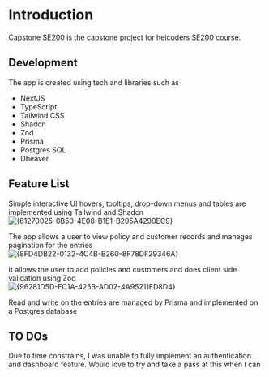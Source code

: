# Introduction
Capstone SE200 is the capstone project for heicoders SE200 course.

## Development
The app is created using tech and libraries such as   
- NextJS   
- TypeScript   
- Tailwind CSS   
- Shadcn   
- Zod   
- Prisma   
- Postgres SQL   
- Dbeaver   

## Feature List
Simple interactive UI hovers, tooltips, drop-down menus and tables are implemented using Tailwind and Shadcn
![{61270025-0B50-4E08-B1E1-B295A4290EC9}](https://github.com/user-attachments/assets/b4e5bd19-2cdc-4c78-9307-93471e9d340b)

The app allows a user to view policy and customer records and manages pagination for the entries   
![{8FD4DB22-0132-4C4B-B260-8F78DF29346A}](https://github.com/user-attachments/assets/b48f15b1-d9a3-444a-839c-6c1286f3c72a)

It allows the user to add policies and customers and does client side validation using Zod   
![{96281D5D-EC1A-425B-AD02-4A95211ED8D4}](https://github.com/user-attachments/assets/38b8546b-7b5b-40c2-9e3f-1e79593663f7)

Read and write on the entries are managed by Prisma and implemented on a Postgres database

## TO DOs
Due to time constrains, I was unable to fully implement an authentication and dashboard feature. Would love to try and take a pass at this when I can
